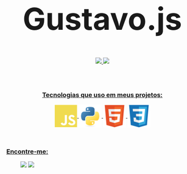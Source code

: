 <h1 align="center" style="font-size: 80px">Gustavo.js</h1>

<div align="center">
  <a href="https://github.com/uVictorX">
    <img height="170em" src="https://github-readme-stats.vercel.app/api?username=gustavorochabr&show_icons=true&theme=dark&include_all_commits=true&count_private=true"/>
    <img height="170em" src="https://github-readme-stats.vercel.app/api/top-langs/?username=gustavorochabr&layout=compact&langs_count=7&theme=dark"/>
</div>

##
  
<div align="center" style="display: inline_block; margin: auto;"><br>
  <h3>Tecnologias que uso em meus projetos:</h3>
  <img align="center" alt="Gustavo.js" height="60" width="60" src="https://raw.githubusercontent.com/devicons/devicon/master/icons/javascript/javascript-plain.svg">
  
  <img align="center" alt="Gustavo.py" height="60" width="60" src="https://raw.githubusercontent.com/devicons/devicon/master/icons/python/python-original.svg">
  
  <img align="center" alt="Gustavo.html" height="60" width="60" src="https://raw.githubusercontent.com/devicons/devicon/master/icons/html5/html5-original.svg">

  <img align="center" alt="Gustavo.css" height="60" width="60" src="https://raw.githubusercontent.com/devicons/devicon/master/icons/css3/css3-original.svg">
  

</div>

##
  
<div align="center" style="display: inline-block"> 
  <h3>Encontre-me:</h3>
 <a href="https://instagram.com/gustavorocha_br" target="_blank"><img src="https://img.shields.io/badge/-Instagram-%23E4405F?style=for-the-badge&logo=instagram&logoColor=white" target="_blank"></a> <a href="4gesports123@gmail.com" target="_blank"><img src="https://img.shields.io/badge/Gmail-D14836?style=for-the-badge&logo=gmail&logoColor=white" target="_blank"></a>
</div>





